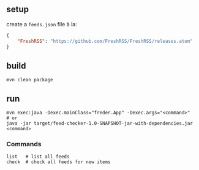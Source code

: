 ## setup

create a `feeds.json` file à la:

```json
{
	"FreshRSS": "https://github.com/FreshRSS/FreshRSS/releases.atom"
}
```


## build

```shell
mvn clean package
```


## run

```shell
mvn exec:java -Dexec.mainClass="freder.App" -Dexec.args="<command>"
# or
java -jar target/feed-checker-1.0-SNAPSHOT-jar-with-dependencies.jar <command>
```


### Commands

```shell
list   # list all feeds
check  # check all feeds for new items
```
